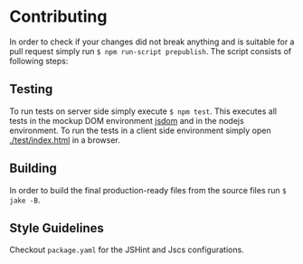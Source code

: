 # Contributing

In order to check if your changes did not break anything and is suitable for a
pull request simply run `$ npm run-script prepublish`.
The script consists of following steps:


## Testing

To run tests on server side simply execute `$ npm test`. This executes all tests in the mockup DOM environment [jsdom](https://github.com/tmpvar/jsdom) and in the nodejs environment.
To run the tests in a client side environment simply open [./test/index.html](./test/index.html) in a browser.


## Building

In order to build the final production-ready files from the source files run `$ jake -B`.


## Style Guidelines

Checkout `package.yaml` for the JSHint and Jscs configurations.
